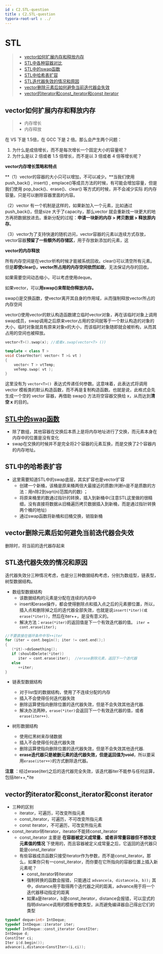 ```yaml
---
id : C2.STL-question
title : C2.STL-question
typora-root-url : ../
---
```


# STL

> * [vector如何扩展内存和释放内存](#vector如何扩展内存和释放内存)
> * [STL中各种容器对比](#各种容器对比)
> * [STL中的swap函数](#STL中的swap函数)
> * [STL中哈希表扩容](#STL中的哈希表扩容)
> * [STL迭代器失效的情况和原因](#STL迭代器失效的情况和原因)
> * [vector删除元素后如何避免当前迭代器会失效](#vector删除元素后如何避免当前迭代器会失效)
> * [vector的iterator和const_iterator和const iterator](#vector的iterator和const_iterator和constiterator)

## vector如何扩展内存和释放内存

> * 内存增长
> * 内存释放

在 VS 下是 1.5倍，在 GCC 下是 2 倍。那么会产生两个问题：

1. 为什么是成倍增长，而不是每次增长一个固定大小的容量呢？
2. 为什么是以 2 倍或者 1.5 倍增长，而不是以 3 倍或者 4 倍等增长呢？

 **vector内存增长策略和特点**

**（1）vector的容器的大小只可以增加，不可以减少。**当我们使用push_back() , insert() , emplace()等成员方法的时候，有可能会增加容量，但是我们使用 pop_back()、erase()、clear() 等方式的时候，并不会减少实际 的内存容量。只是可以删除容器里面的内容。

（2）vector 有一个机制是这样的，如果新加入一个元素，比如通过push_back()，但是size 大于了capacity，那么vector 就会重新找一块更大的地方再把数据放进去。重新分配的过程：**申请一块新的内存 > 拷贝数据 > 释放原内存**。

（3）vector为了支持快速的随机访问，vector容器的元素以连续方式存放，vector容器**预留了一些额外的存储区**，用于存放新添加的元素，这

**vector的内存释放**

所有内存空间是在vector析构时候才能被系统回收。clear()可以清空所有元素。但是**即使clear()，vector所占用的内存空间依然如故**，无法保证内存的回收。

如果需要空间动态缩小，可以考虑使用deque。

如果vector，可以**用swap()来帮助你释放内存。**

swap()是交换函数，使vector离开其自身的作用域，从而强制释放vector所占的内存空间

vector()使用vector的默认构造函数建立临时vector对象，再在该临时对象上调用swap成员，swap调用之后原来vector占用的空间就等于一个默认构造的对象的大小，临时对象就具有原来对象v的大小，而该临时对象随即就会被析构，从而其占用的空间也被释放。

```cpp
vector<T>().swap(x); //或者x.swap(vector<T> ())

template < class T >
void ClearVector( vector< T >& vt ) 
{
    vector< T > vtTemp; 
    veTemp.swap( vt );
}

```

这里没有为 `vector<T>() `表达式传递任何参数。这意味着，此表达式将调用  vector 模板类的默认构造函数，而不再是复制构造函数。也就是说，此格式会先生成一个空的 vector 容器，再借助 swap()  方法将空容器交换给 x，从而达到**清空 x** 的目的。



## [STL中的swap函数](https://blog.csdn.net/ryfdizuo/article/details/6435847)

* 除了数组，其他容器在交换后本质上是将内存地址进行了交换，而元素本身在内存中的位置是没有变化
* swap在交换的时候并不是完全将2个容器的元素互换，而是交换了2个容器内的内存地址。

## STL中的哈希表扩容

* 这里需要知道STL中的swap底层，其实扩容也是vector扩容
  * 创建一个新桶，该桶是原来桶两倍大最接近的质数(判断n是不是质数的方法：用n除2到sqrt(n)范围内的数) ；
  * 将原来桶里的数通过指针的转换，插入到新桶中(注意STL这里做的很精细，没有直接将数据从旧桶遍历拷贝数据插入到新桶，而是通过指针转换两个桶的地址)
  * 通过swap函数将新桶和旧桶交换，销毁新桶

## vector删除元素后如何避免当前迭代器会失效

删除时，将当前的迭代器存起来

## STL迭代器失效的情况和原因

迭代器失效分三种情况考虑，也是分三种数据结构考虑，分别为数组型，链表型，树型数据结构。

* 数组型数据结构
  * 该数据结构的元素是分配在连续的内存中
  * insert和erase操作，都会使得删除点和插入点之后的元素挪位置，所以，插入点和删除掉之后的迭代器全部失效，也就是说`insert(*iter)(或erase(*iter))`，然后在iter++，是没有意义的。
  * 解决方法：`erase(*iter)`的返回值是下一个有效迭代器的值。 `iter = cont.erase(iter);`

```C++
//不要直接在循环条件中写++iter
for (iter = cont.begin(); iter != cont.end();)
{
   (*it)->doSomething();
   if (shouldDelete(*iter))
      iter = cont.erase(iter);  //erase删除元素，返回下一个迭代器
   else
      ++iter;
}
```

* 链表型数据结构
  * 对于list型的数据结构，使用了不连续分配的内存
  * 插入不会使得任何迭代器失效
  * 删除运算使指向删除位置的迭代器失效，但是不会失效其他迭代器.
  * 解决办法两种，`erase(*iter)`会返回下一个有效迭代器的值，或者`erase(iter++)`.

* 树形数据结构
  * 使用红黑树来存储数据
  * 插入不会使得任何迭代器失效
  * 删除运算使指向删除位置的迭代器失效，但是不会失效其他迭代器.
  * **erase迭代器只是被删元素的迭代器失效，但是返回值为void**，所以要采用`erase(iter++)`的方式删除迭代器。


**注意** ：经过erase(iter)之后的迭代器完全失效，该迭代器iter不能参与任何运算，包括iter++,*ite

## vector的iterator和const_iterator和const iterator

* 三种的区别
  * iterator，可遍历，可改变所指元素 
  * const_iterator，可遍历，不可改变所指元素 
  * const iterator，不可遍历，可改变所指元素 
* const_iterator转iterator，iterator不能转const_iterator
  * const_iterator 主要是 **在容器被定义成常量、或者非常量容器但不想改变元素值的情况** 下使用的，而且容器被定义成常量之后，它返回的迭代器只能是const_iterator
  * 有些容器成员函数只接受iterator作为参数，而不是const_iterator。那么，如果你只有一const_iterator，而你要在它所指向的容器位置上插入新元素呢？
    * const_iterator转iterator
    * 强制转换的函数会报错，只能通过 `advance(a, distance(a, b));` 其中，distance用于取得两个迭代器之间的距离，advance用于将一个迭代器移动指定的距离
    * 如果a是iterator，b是const_iterator，distance会报错，可以显式的指明distance调用的模板参数类型，从而避免编译器自己得出它们的类型

```C++
typedef deque<int> IntDeque;
typedef IntDeque::iterator iter;
typedef IntDeque::const_iterator ConstIter;
IntDeque d;
ConstIter ci;
Iter i(d.begin());
advance(i,distance<ConstIter>(i,ci)); 
```